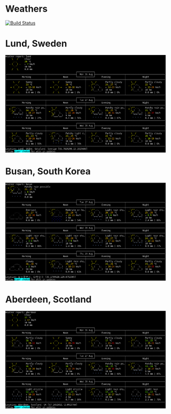 Weathers
===

[![Build Status](https://travis-ci.org/jeonghanlee/weathers.svg?branch=master)](https://travis-ci.org/jeonghanlee/weathers)


# Lund, Sweden

![Lund Weather](Lund.png)

# Busan, South Korea

![Busan Weather](Busan.png)

# Aberdeen, Scotland

![Aberdeen Weather](Aberdeen.png)
